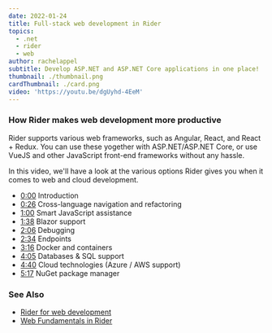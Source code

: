 ```yaml
---
date: 2022-01-24
title: Full-stack web development in Rider
topics:
  - .net
  - rider
  - web
author: rachelappel
subtitle: Develop ASP.NET and ASP.NET Core applications in one place!
thumbnail: ./thumbnail.png
cardThumbnail: ./card.png
video: 'https://youtu.be/dgUyhd-4EeM'
---
```

### How Rider makes web development more productive

Rider supports various web frameworks, such as Angular, React, and React + Redux. You can use these yogether with ASP.NET/ASP.NET Core, or use VueJS and other JavaScript front-end frameworks without any hassle.

In this video, we'll have a look at the various options Rider gives you when it comes to web and cloud development.

* [0:00](https://www.youtube.com/watch?v=dgUyhd-4EeM&t=0s) Introduction
* [0:26](https://www.youtube.com/watch?v=dgUyhd-4EeM&t=26s) Cross-language navigation and refactoring
* [1:00](https://www.youtube.com/watch?v=dgUyhd-4EeM&t=60s) Smart JavaScript assistance
* [1:38](https://www.youtube.com/watch?v=dgUyhd-4EeM&t=98s) Blazor support
* [2:06](https://www.youtube.com/watch?v=dgUyhd-4EeM&t=126s) Debugging
* [2:34](https://www.youtube.com/watch?v=dgUyhd-4EeM&t=154s) Endpoints
* [3:16](https://www.youtube.com/watch?v=dgUyhd-4EeM&t=196s) Docker and containers
* [4:05](https://www.youtube.com/watch?v=dgUyhd-4EeM&t=245s) Databases & SQL support
* [4:40](https://www.youtube.com/watch?v=dgUyhd-4EeM&t=280s) Cloud technologies (Azure / AWS support)
* [5:17](https://www.youtube.com/watch?v=dgUyhd-4EeM&t=317s) NuGet package manager

### See Also
- [Rider for web development](https://www.jetbrains.com/lp/rider-web/)
- [Web Fundamentals in Rider](https://www.jetbrains.com/dotnet/guide/tutorials/web-fundamentals/)
